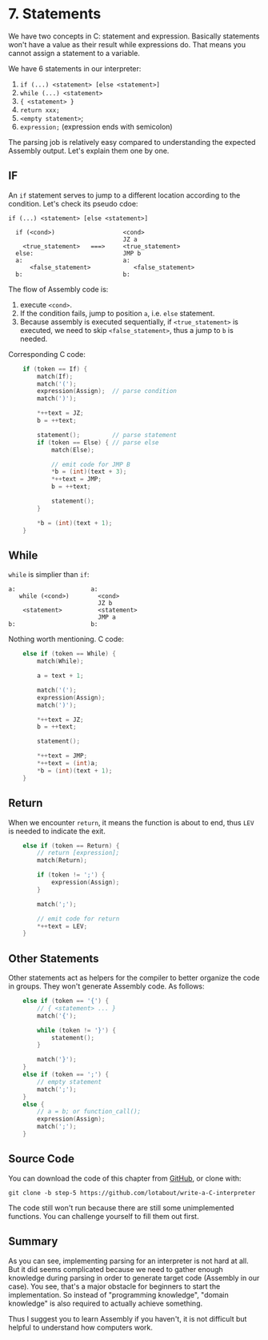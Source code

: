 # 7. Statements

We have two concepts in C: statement and expression. Basically statements won't
have a value as their result while expressions do. That means you cannot assign
a statement to a variable.

We have 6 statements in our interpreter:

1. `if (...) <statement> [else <statement>]`
2. `while (...) <statement>`
3. `{ <statement> }`
4. `return xxx;`
5. `<empty statement>`;
6. `expression;` (expression ends with semicolon)

The parsing job is relatively easy compared to understanding the expected
Assembly output. Let's explain them one by one.


## IF

An `if` statement serves to jump to a different location according to the
condition. Let's check its pseudo cdoe:

```
if (...) <statement> [else <statement>]

  if (<cond>)                   <cond>
                                JZ a
    <true_statement>   ===>     <true_statement>
  else:                         JMP b
  a:                            a:
      <false_statement>            <false_statement>
  b:                            b:
```

The flow of Assembly code is:

1. execute `<cond>`.
2. If the condition fails, jump to position `a`, i.e. `else` statement.
3. Because assembly is executed sequentially, if `<true_statement>` is
   executed, we need to skip `<false_statement>`, thus a jump to `b` is needed.

Corresponding C code:

```c
    if (token == If) {
        match(If);
        match('(');
        expression(Assign);  // parse condition
        match(')');

        *++text = JZ;
        b = ++text;

        statement();         // parse statement
        if (token == Else) { // parse else
            match(Else);

            // emit code for JMP B
            *b = (int)(text + 3);
            *++text = JMP;
            b = ++text;

            statement();
        }

        *b = (int)(text + 1);
    }
```


## While

`while` is simplier than `if`:

```
a:                     a:
   while (<cond>)        <cond>
                         JZ b
    <statement>          <statement>
                         JMP a
b:                     b:
```

Nothing worth mentioning. C code:

```c
    else if (token == While) {
        match(While);

        a = text + 1;

        match('(');
        expression(Assign);
        match(')');

        *++text = JZ;
        b = ++text;

        statement();

        *++text = JMP;
        *++text = (int)a;
        *b = (int)(text + 1);
    }
```


## Return

When we encounter `return`, it means the function is about to end, thus `LEV`
is needed to indicate the exit.

```c
    else if (token == Return) {
        // return [expression];
        match(Return);

        if (token != ';') {
            expression(Assign);
        }

        match(';');

        // emit code for return
        *++text = LEV;
    }
```


## Other Statements

Other statements act as helpers for the compiler to better organize the code in
groups. They won't generate Assembly code. As follows:

```c
    else if (token == '{') {
        // { <statement> ... }
        match('{');

        while (token != '}') {
            statement();
        }

        match('}');
    }
    else if (token == ';') {
        // empty statement
        match(';');
    }
    else {
        // a = b; or function_call();
        expression(Assign);
        match(';');
    }
```


## Source Code

You can download the code of this chapter from
[GitHub](https://github.com/lotabout/write-a-C-interpreter/tree/step-5),
or clone with:

```
git clone -b step-5 https://github.com/lotabout/write-a-C-interpreter
```

The code still won't run because there are still some unimplemented
functions. You can challenge yourself to fill them out first.


## Summary

As you can see, implementing parsing for an interpreter is not hard at all.
But it did seems complicated because we need to gather enough knowledge during
parsing in order to generate target code (Assembly in our case). You see,
that's a major obstacle for beginners to start the implementation. So instead
of "programming knowledge", "domain knowledge" is also required to actually
achieve something.

Thus I suggest you to learn Assembly if you haven't, it is not difficult but
helpful to understand how computers work.
